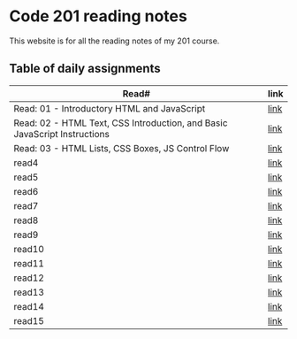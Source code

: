 # Code 201 reading notes

This website is for all the reading notes of my 201 course.

## Table of daily assignments 

Read#  | link
---------|--------
Read: 01 - Introductory HTML and JavaScript|[link](https://waleedfarraj.github.io/reading-notes/class01)
Read: 02 - HTML Text, CSS Introduction, and Basic JavaScript Instructions |[link](https://waleedfarraj.github.io/reading-notes/class02)
 Read: 03 - HTML Lists, CSS Boxes, JS Control Flow  |[link](https://waleedfarraj.github.io/reading-notes/class03)
read4    |[link]()
read5    |[link]()
read6    |[link]()
read7    |[link]()
read8    |[link]()
read9    |[link]()
read10   |[link]()
read11   |[link]()
read12   |[link]()
read13   |[link]()
read14   |[link]()
read15   |[link]()

